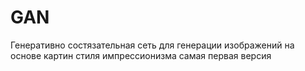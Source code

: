 # GAN
Генеративно состязательная сеть для генерации изображений на основе картин стиля импрессионизма 
самая первая версия
